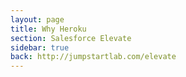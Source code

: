 ```yaml
---
layout: page
title: Why Heroku
section: Salesforce Elevate
sidebar: true
back: http://jumpstartlab.com/elevate
---
```


